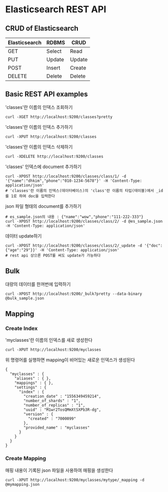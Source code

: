 # Elasticsearch REST API

## CRUD of Elasticsearch

Elasticsearch | RDBMS | CRUD
------------- | ----- | ----
GET | Select | Read
PUT | Update | Update
POST | Insert | Create
DELETE | Delete | Delete


## Basic REST API examples

'classes'란 이름의 인덱스 조회하기

    curl -XGET http://localhost:9200/classes?pretty

'classes'란 이름의 인덱스 추가하기
    
    curl -XPUT http://localhost:9200/classes
    
'classes'란 이름의 인덱스 삭제하기
    
    curl -XDELETE http://localhost:9200/classes
    
'classes' 인덱스에 document 추가하기
    
    curl -XPOST http://localhost:9200/classes/class/1/ -d '{"name":"dhkim","phone":"010-1234-5678"}' -H 'Content-Type: application/json'
    # 'classes'란 이름의 인덱스(데이터베이스)의 'class'란 이름의 타입(테이블)에서 _id를 1로 하여 doc을 입력한다
    
json 파일 형태의 document를 추가하기

    # es_sample.json의 내용 : {"name":"wow","phone":"111-222-333"}
    curl -XPOST http://localhost:9200/classes/class/2/ -d @es_sample.json -H 'Content-Type: application/json'
     
데이터 update하기

    curl -XPOST http://localhost:9200/classes/class/2/_update -d '{"doc":{"age":"29"}}' -H 'Content-Type: application/json'
    # rest api 상으론 POST를 써도 update가 가능하다

## Bulk

대량의 데이터를 한꺼번에 입력하기

    curl -XPOST http://localhost:9200/_bulk?pretty --data-binary @bulk_sample.json
    
## Mapping

### Create Index

'myclasses'란 이름의 인덱스를 새로 생성한다

    curl -XPUT http://localhost:9200/myclasses

위 명령어를 실행하면 mapping이 비어있는 새로운 인덱스가 생성된다

    {
      "myclasses" : {
        "aliases" : { },
        "mappings" : { },
        "settings" : {
          "index" : {
            "creation_date" : "1556349459214",
            "number_of_shards" : "1",
            "number_of_replicas" : "1",
            "uuid" : "M1wr2TosQMmXtSXPb3R-dg",
            "version" : {
              "created" : "7000099"
            },
            "provided_name" : "myclasses"
          }
        }
      }
    }

### Create Mapping

매핑 내용이 기록된 json 파일을 사용하여 매핑을 생성한다

    curl -XPUT http://localhost:9200/myclasses/mytype/_mapping -d @mymapping.json  
